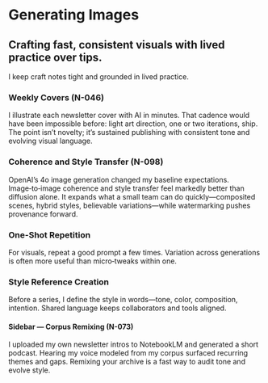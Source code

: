 # Generating Images

## Crafting fast, consistent visuals with lived practice over tips.

I keep craft notes tight and grounded in lived practice.

### Weekly Covers (N-046)

I illustrate each newsletter cover with AI in minutes. That cadence would have been impossible before: light art direction, one or two iterations, ship. The point isn’t novelty; it’s sustained publishing with consistent tone and evolving visual language.

### Coherence and Style Transfer (N-098)

OpenAI’s 4o image generation changed my baseline expectations. Image‑to‑image coherence and style transfer feel markedly better than diffusion alone. It expands what a small team can do quickly—composited scenes, hybrid styles, believable variations—while watermarking pushes provenance forward.

### One-Shot Repetition

For visuals, repeat a good prompt a few times. Variation across generations is often more useful than micro‑tweaks within one.

### Style Reference Creation

Before a series, I define the style in words—tone, color, composition, intention. Shared language keeps collaborators and tools aligned.

#### Sidebar — Corpus Remixing (N-073)

I uploaded my own newsletter intros to NotebookLM and generated a short podcast. Hearing my voice modeled from my corpus surfaced recurring themes and gaps. Remixing your archive is a fast way to audit tone and evolve style.
